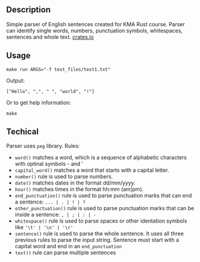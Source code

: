 ## Description

Simple parser of English sentences created for KMA Rust course. Parser can identify single words, numbers, punctuation symbols, whitespaces, sentences and whole text. 
[crates.io](https://crates.io/crates/english-language-parser)

## Usage
```
make run ARGS="-f test_files/test1.txt"
```
Output:
```
["Hello", ",", " ", "world", "!"]
```

Or to get help information:
```
make
```

## Techical
Parser uses `peg` library. Rules:

- `word()` matches a word, which is a sequence of alphabetic characters with optinal symbols - and '
- `capital_word()`  matches a word that starts with a capital letter.
- `number()` rule is used to parse numbers.
- `date()` matches dates in the format dd/mm/yyyy.
- `hour()` matches times in the format hh:mm (am|pm).
- `end_punctuation()` rule is used to parse punctuation marks that can end a sentence: `... | . | ! | ?`
- `other_punctuation()` rule is used to parse punctuation marks that can be inside a sentence: `, | ; | : | -`
- `whitespace()` rule is used to parse spaces or other identation symbols like `'\t' | '\n' | '\r'`
- `sentence()` rule is used to parse the whole sentence. It uses all three previous rules to parse the input string. Sentence must start with a capital word and end in an `end_punctuation`
- `text()` rule can parse multiple sentences